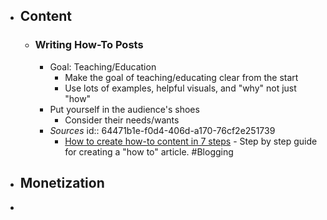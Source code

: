 - ## Content
	- ### Writing How-To Posts
		- Goal: Teaching/Education
			- Make the goal of teaching/educating clear from the start
			- Use lots of examples, helpful visuals, and "why" not just "how"
		- Put yourself in the audience's shoes
			- Consider their needs/wants
		- *Sources*
		  id:: 64471b1e-f0d4-406d-a170-76cf2e251739
			- [How to create how-to content in 7 steps](https://searchengineland.com/create-how-to-content-395618) - Step by step guide for creating a "how to" article. #Blogging
- ## Monetization
-